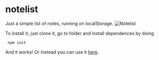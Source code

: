       

# notelist

Just a simple list of notes, running on localStorage.
![Notelist](http://i.imgur.com/RXl6pzo.png)

To install it, just clone it, go to folder and install dependences by doing

```
 npm init 
```


And it works!
Or instead you can use it [here](http://tatudobem.blog.br/notelist).
